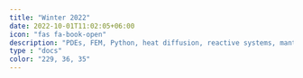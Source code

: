 ```yaml
---
title: "Winter 2022"
date: 2022-10-01T11:02:05+06:00
icon: "fas fa-book-open"
description: "PDEs, FEM, Python, heat diffusion, reactive systems, mantle convection."
type : "docs"
color: "229, 36, 35"
---
```


<script type="text/javascript">
  window.open("https://www.geomar.de/en/research/fb4/fb4-muhs/research-topics/modelings/translate-to-english-staff", "_self");
</script>